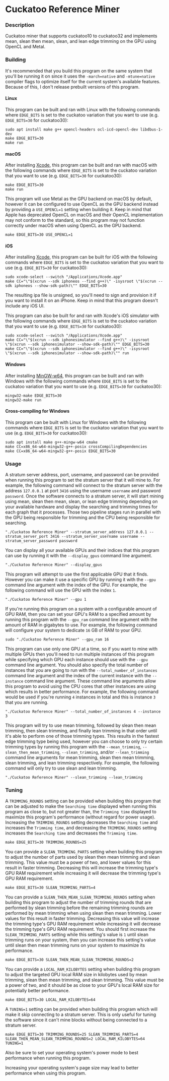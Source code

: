 # Cuckatoo Reference Miner

### Description
Cuckatoo miner that supports cuckatoo10 to cuckatoo32 and implements mean, slean then mean, slean, and lean edge trimming on the GPU using OpenCL and Metal.

### Building
It's recommended that you build this program on the same system that you'll be running it on since it uses the `-march=native` and `-mtune=native` compiler flags to optimize itself for the current system's available features. Because of this, I don't release prebuilt versions of this program.

#### Linux
This program can be built and ran with Linux with the following commands where `EDGE_BITS` is set to the cuckatoo variation that you want to use (e.g. `EDGE_BITS=30` for cuckatoo30):
```
sudo apt install make g++ opencl-headers ocl-icd-opencl-dev libdbus-1-dev
make EDGE_BITS=30
make run
```

#### macOS
After installing [Xcode](https://developer.apple.com/xcode), this program can be built and ran with macOS with the following commands where `EDGE_BITS` is set to the cuckatoo variation that you want to use (e.g. `EDGE_BITS=30` for cuckatoo30):
```
make EDGE_BITS=30
make run
```
This program will use Metal as the GPU backend on macOS by default, however it can be configured to use OpenCL as the GPU backend instead by providing a `USE_OPENCL=1` setting when building it. Keep in mind that Apple has deprecated OpenCL on macOS and their OpenCL implementation may not conform to the standard, so this program may not function correctly under macOS when using OpenCL as the GPU backend.
```
make EDGE_BITS=30 USE_OPENCL=1
```

#### iOS
After installing [Xcode](https://developer.apple.com/xcode), this program can be built for iOS with the following commands where `EDGE_BITS` is set to the cuckatoo variation that you want to use (e.g. `EDGE_BITS=30` for cuckatoo30):
```
sudo xcode-select --switch "/Applications/Xcode.app"
make CC="\"$(xcrun --sdk iphoneos --find g++)\" -isysroot \"$(xcrun --sdk iphoneos --show-sdk-path)\"" EDGE_BITS=30
```
The resulting ipa file is unsigned, so you'll need to sign and provision it if you want to install it on an iPhone. Keep in mind that this program doesn't include any iOS UI.

This program can also be built for and ran with Xcode's iOS simulator with the following commands where `EDGE_BITS` is set to the cuckatoo variation that you want to use (e.g. `EDGE_BITS=30` for cuckatoo30):
```
sudo xcode-select --switch "/Applications/Xcode.app"
make CC="\"$(xcrun --sdk iphonesimulator --find g++)\" -isysroot \"$(xcrun --sdk iphonesimulator --show-sdk-path)\"" EDGE_BITS=30
make CC="\"$(xcrun --sdk iphonesimulator --find g++)\" -isysroot \"$(xcrun --sdk iphonesimulator --show-sdk-path)\"" run
```

#### Windows
After installing [MinGW-w64](https://winlibs.com), this program can be built and ran with Windows with the following commands where `EDGE_BITS` is set to the cuckatoo variation that you want to use (e.g. `EDGE_BITS=30` for cuckatoo30):
```
mingw32-make EDGE_BITS=30
mingw32-make run
```

#### Cross-compiling for Windows
This program can be built with Linux for Windows with the following commands where `EDGE_BITS` is set to the cuckatoo variation that you want to use (e.g. `EDGE_BITS=30` for cuckatoo30):
```
sudo apt install make g++-mingw-w64 cmake
make CC=x86_64-w64-mingw32-g++-posix crossCompilingDependencies
make CC=x86_64-w64-mingw32-g++-posix EDGE_BITS=30
```

### Usage
A stratum server address, port, username, and password can be provided when running this program to set the stratum server that it will mine to. For example, the following command will connect to the stratum server with the address `127.0.0.1` at port `3416` using the username `username` and password `password`. Once the software connects to a stratum server, it will start mining using mean, slean then mean, slean, or lean edge trimming depending on your available hardware and display the searching and trimming times for each graph that it processes. Those two pipeline stages run in parallel with the GPU being responsible for trimming and the CPU being responsible for searching.
```
"./Cuckatoo Reference Miner" --stratum_server_address 127.0.0.1 --stratum_server_port 3416 --stratum_server_username username --stratum_server_password password
```
You can display all your available GPUs and their indices that this program can use by running it with the `--display_gpus` command line argument.
```
"./Cuckatoo Reference Miner" --display_gpus
```
This program will attempt to use the first applicable GPU that it finds. However you can make it use a specific GPU by running it with the `--gpu` command line argument with the index of the GPU. For example, the following command will use the GPU with the index `1`.
```
"./Cuckatoo Reference Miner" --gpu 1
```
If you're running this program on a system with a configurable amount of GPU RAM, then you can set your GPU's RAM to a specified amount by running this program with the `--gpu_ram` command line argument with the amount of RAM in gigabytes to use. For example, the following command will configure your system to dedicate `16` GB of RAM to your GPU.
```
sudo "./Cuckatoo Reference Miner" --gpu_ram 16
```
This program can use only one GPU at a time, so if you want to mine with multiple GPUs then you'll need to run multiple instances of this program while specifying which GPU each instance should use with the `--gpu` command line argument. You should also specify the total number of instances that you are going to run with the `--total_number_of_instances` command line argument and the index of the current instance with the `--instance` command line argument. These command line arguments allow this program to avoid using the CPU cores that other instances are using which results in better performance. For example, the following command would be used if you're running `4` instances in total and this is instance `3` that you are running.
```
"./Cuckatoo Reference Miner" --total_number_of_instances 4 --instance 3
```
This program will try to use mean trimming, followed by slean then mean trimming, then slean trimming, and finally lean trimming in that order until it's able to perform one of those trimming types. This results in the fastest edge trimming type being used, however you can choose to only try certain trimming types by running this program with the `--mean_trimming`, `--slean_then_mean_trimming`, `--slean_trimming`, and/or `--lean_trimming` command line arguments for mean trimming, slean then mean trimming, slean trimming, and lean trimming respectively. For example, the following command will only try to use slean and lean trimming.
```
"./Cuckatoo Reference Miner" --slean_trimming --lean_trimming
```

### Tuning
A `TRIMMING_ROUNDS` setting can be provided when building this program that can be adjusted to make the `Searching time` displayed when running this program as close to, but not greater than, the `Trimming time` displayed to maximize this program's performance (without regard for power usage). Increasing the `TRIMMING_ROUNDS` setting decreases the `Searching time` and increases the `Trimming time`, and decreasing the `TRIMMING_ROUNDS` setting increases the `Searching time` and decreases the `Trimming time`.
```
make EDGE_BITS=30 TRIMMING_ROUNDS=25
```
You can provide a `SLEAN_TRIMMING_PARTS` setting when building this program to adjust the number of parts used by slean then mean trimming and slean trimming. This value must be a power of two, and lower values for this result in faster trimming. Decreasing this will increase the trimming type's GPU RAM requirement while increasing it will decrease the trimming type's GPU RAM requirement.
```
make EDGE_BITS=30 SLEAN_TRIMMING_PARTS=4
```
You can provide a `SLEAN_THEN_MEAN_SLEAN_TRIMMING_ROUNDS` setting when building this program to adjust the number of trimming rounds that are performed by slean trimming before the remaining trimming rounds are performed by mean trimming when using slean then mean trimming. Lower values for this result in faster trimming. Decreasing this value will increase the trimming type's GPU RAM requirement while increasing it will decrease the trimming type's GPU RAM requirement. You should first increase the `SLEAN_TRIMMING_PARTS` setting while this setting's value is `1` until slean trimming runs on your system, then you can increase this setting's value until slean then mean trimming runs on your system to maximize its performance.
```
make EDGE_BITS=30 SLEAN_THEN_MEAN_SLEAN_TRIMMING_ROUNDS=2
```
You can provide a `LOCAL_RAM_KILOBYTES` setting when building this program to adjust the targeted GPU local RAM size in kilobytes used by mean trimming, slean then mean trimming, and slean trimming. This value must be a power of two, and it should be as close to your GPU's local RAM size for potentially better performance.
```
make EDGE_BITS=30 LOCAL_RAM_KILOBYTES=64
```
A `TUNING=1` setting can be provided when building this program which will make it skip connecting to a stratum server. This is only useful for tuning the software since it can't mine blocks without being connected to a stratum server.
```
make EDGE_BITS=30 TRIMMING_ROUNDS=25 SLEAN_TRIMMING_PARTS=4 SLEAN_THEN_MEAN_SLEAN_TRIMMING_ROUNDS=2 LOCAL_RAM_KILOBYTES=64 TUNING=1
```
Also be sure to set your operating system's power mode to best performance when running this program.

Increasing your operating system's page size may lead to better performance when using this program.
